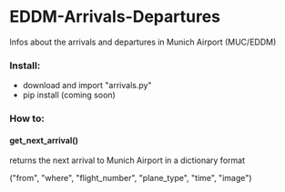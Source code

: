 # EDDM-Arrivals-Departures
Infos about the arrivals and departures in Munich Airport (MUC/EDDM)

### Install:
- download and import "arrivals.py"
- pip install (coming soon)

### How to:

#### get_next_arrival()
returns the next arrival to Munich Airport in a dictionary format

("from", "where", "flight_number", "plane_type", "time", "image")

